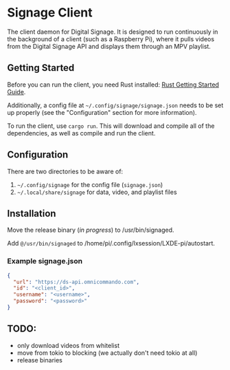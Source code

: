# Signage Client

The client daemon for Digital Signage. It is designed to run continuously in the background of a client (such as a Raspberry Pi), where it pulls videos from the Digital Signage API and displays them through an MPV playlist.

## Getting Started

Before you can run the client, you need Rust installed: [Rust Getting Started Guide](https://www.rust-lang.org/learn/get-started).

Additionally, a config file at `~/.config/signage/signage.json` needs to be set up properly (see the "Configuration" section for more information).

To run the client, use `cargo run`. This will download and compile all of the dependencies, as well as compile and run the client.

## Configuration

There are two directories to be aware of:

1. `~/.config/signage` for the config file (`signage.json`)
2. `~/.local/share/signage` for data, video, and playlist files

## Installation

Move the release binary (*in progress*) to /usr/bin/signaged.

Add `@/usr/bin/signaged` to /home/pi/.config/lxsession/LXDE-pi/autostart.

### Example signage.json
```json
{
  "url": "https://ds-api.omnicommando.com",
  "id": "<client_id>",
  "username": "<username>",
  "password": "<password>"
}
```

## TODO:

- only download videos from whitelist
- move from tokio to blocking (we actually don't need tokio at all)
- release binaries
